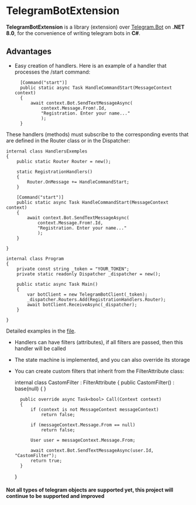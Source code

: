 # TelegramBotExtension
**TelegramBotExtension** is a library (extension) over [Telegram.Bot](https://github.com/TelegramBots/Telegram.Bot) on **.NET 8.0**, for the convenience of writing telegram bots in **C#**.

## Advantages

* Easy creation of handlers. Here is an example of a handler that processes the /start command:


        [Command("start")]
        public static async Task HandleCommandStart(MessageContext context)
        {
            await context.Bot.SendTextMessageAsync(
                context.Message.From!.Id,
                "Registration. Enter your name..."
                );
        }

These handlers (methods) must subscribe to the corresponding events that are defined in the Router class or in the Dispatcher:

    internal class HandlersExemples
    {
        public static Router Router = new();

        static RegistrationHandlers()
        {
            Router.OnMessage += HandleCommandStart;
        }

        [Command("start")]
        public static async Task HandleCommandStart(MessageContext context)
        {
            await context.Bot.SendTextMessageAsync(
                context.Message.From!.Id,
                "Registration. Enter your name..."
                );
        }

    }

    internal class Program
    {
        private const string _token = "YOUR_TOKEN";
        private static readonly Dispatcher _dispatcher = new();

        public static async Task Main()
        {
            var botClient = new TelegramBotClient(_token);
            _dispatcher.Routers.Add(RegistrationHandlers.Router);
            await botClient.ReceiveAsync(_dispatcher);
        }

    }
Detailed examples in the [file](https://github.com/Mu4lka/TelegramBotExtension/blob/master/TelegramBotExtension.Examples/HandlersExamples.cs).

* Handlers can have filters (attributes), if all filters are passed, then this handler will be called
* The state machine is implemented, and you can also override its storage
* You can create custom filters that inherit from the FilterAttribute class:


    internal class CastomFilter : FilterAttribute
    {
        public CastomFilter() : base(null) { }

        public override async Task<bool> Call(Context context)
        {
            if (context is not MessageContext messageContext)
                return false;
            
            if (messageContext.Message.From == null)
                return false;

            User user = messageContext.Message.From;

            await context.Bot.SendTextMessageAsync(user.Id, "CastomFilter");
            return true;
        }

    }

#### Not all types of telegram objects are supported yet, this project will continue to be supported and improved